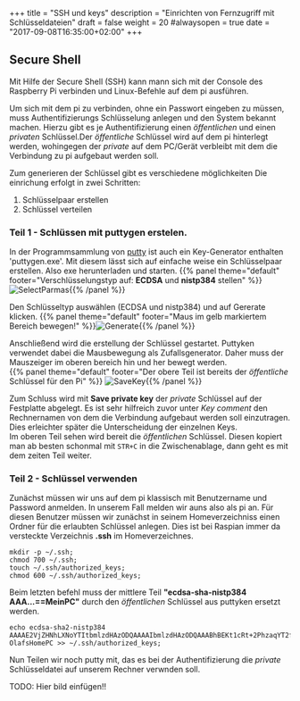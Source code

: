 +++
title = "SSH und keys"
description = "Einrichten von Fernzugriff mit Schlüsseldateien"
draft = false
weight = 20
#alwaysopen = true
date = "2017-09-08T16:35:00+02:00"
+++

## Secure Shell

Mit Hilfe der Secure Shell (SSH) kann mann sich mit der Console des Raspberry Pi verbinden und Linux-Befehle auf dem pi ausführen.

Um sich mit dem pi zu verbinden, ohne ein Passwort eingeben zu müssen, muss Authentifizierungs Schlüsselung anlegen und den System bekannt machen.
Hierzu gibt es je Authentifizierung einen *öffentlichen* und einen *privaten* Schlüssel.Der *öffentliche* Schlüssel wird auf dem pi hinterlegt werden, wohingegen der *private* auf dem PC/Gerät verbleibt mit dem die Verbindung zu pi aufgebaut werden soll.

Zum generieren der Schlüssel gibt es verschiedene möglichkeiten
Die einrichung erfolgt in zwei Schritten:
1. Schlüsselpaar erstellen
2. Schlüssel verteilen

### Teil 1 - Schlüssen mit **puttygen** erstelen.
In der Programmsammlung von [putty](https://www.chiark.greenend.org.uk/~sgtatham/putty/releases/0.70.html) ist auch ein Key-Generator enthalten 'puttygen.exe'. Mit diesem lässt sich auf einfache weise ein Schlüsselpaar erstellen. Also exe herunterladen und starten.
{{% panel theme="default" footer="Verschlüsselungstyp auf: **ECDSA** und **nistp384** stellen" %}}![SelectParmas](/images/puttyKeyGen_001_SelectParmas.png){{% /panel %}}

Den Schlüsseltyp auswählen (ECDSA und nistp384) und auf Gererate klicken.
{{% panel theme="default" footer="Maus im gelb markiertem Bereich bewegen!" %}}![Generate](/images/puttyKeyGen_002_Generate.png){{% /panel %}}

Anschließend wird die erstellung der Schlüssel gestartet. Puttyken verwendet dabei die Mausbewegung als Zufallsgenerator. Daher muss der Mauszeiger im oberen bereich hin und her bewegt werden.  
{{% panel theme="default" footer="Der obere Teil ist bereits der *öffentliche* Schlüssel für den Pi" %}}
![SaveKey](/images/puttyKeyGen_003_SaveKey.png){{% /panel %}}

Zum Schluss wird mit **Save private key** der *private* Schlüssel auf der Festplatte abgelegt.
Es ist sehr hilfreich zuvor unter *Key comment* den Rechnernamen von dem die Verbindung aufgebaut werden soll einzutragen. Dies erleichter später die Unterscheidung der einzelnen Keys.  
Im oberen Teil sehen wird bereit die *öffentlichen* Schlüssel. Diesen kopiert man ab besten schonmal mit `STR+C` in die Zwischenablage, dann geht es mit dem zeiten Teil weiter.


### Teil 2 - Schlüssel verwenden
Zunächst müssen wir uns auf dem pi klassisch mit Benutzername und Password anmelden.
In unserem Fall melden wir auns also als pi an.
Für diesen Benutzer müssen wir zunächst in seinem Homeverzeichniss einen Ordner für die erlaubten Schlüssel anlegen. Dies ist bei Raspian immer da versteckte Verzeichnis **.ssh** im Homeverzeichnes.

	mkdir -p ~/.ssh;
	chmod 700 ~/.ssh;
	touch ~/.ssh/authorized_keys;
	chmod 600 ~/.ssh/authorized_keys;

Beim letzten befehl muss der mittlere Teil **"ecdsa-sha-nistp384 AAA...==MeinPC"** durch den *öffentlichen* Schlüssel aus puttyken ersetzt werden.

	echo ecdsa-sha2-nistp384 AAAAE2VjZHNhLXNoYTItbmlzdHAzODQAAAAIbmlzdHAzODQAAABhBEKt1cRt+2PhzaqYT2fsCUv7gQKqGImPZtR7KpyE+KaJi+a4IHVL0nNshl4IcngTKG6aDG6H0w217/22YN9szO5cMWz6jUhVpZK6I3d/IX9fiT/gFri2UD3S8UQnFUw8GA== OlafsHomePC >> ~/.ssh/authorized_keys;

 
Nun Teilen wir noch putty mit, das es bei der Authentifizierung die *private* Schlüsseldatei auf unserem Rechner verwnden soll.

TODO: Hier bild einfügen!!

